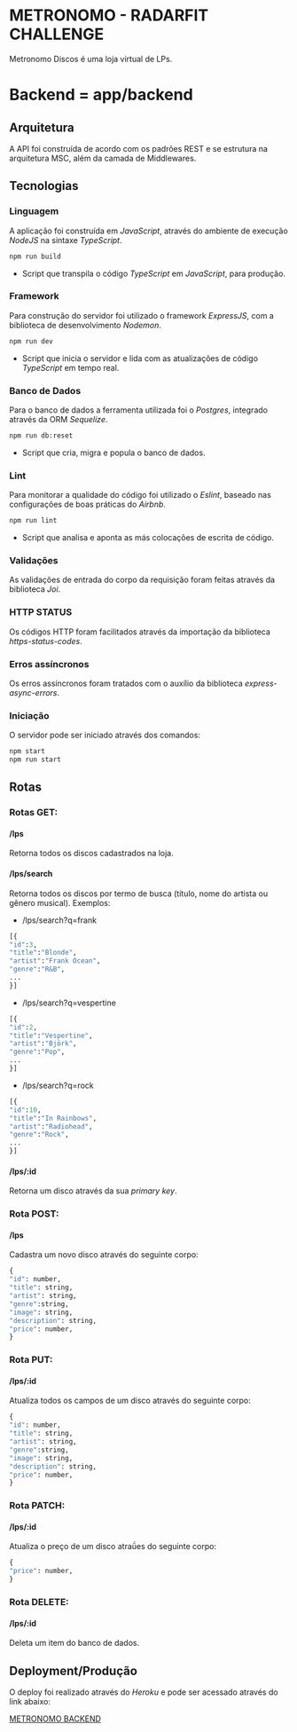 # METRONOMO - RADARFIT CHALLENGE

Metronomo Discos é uma loja virtual de LPs.

# Backend = app/backend

## Arquitetura
A API foi construída de acordo com os padrões REST e se estrutura na arquitetura MSC, além da camada de Middlewares.

## Tecnologias

### Linguagem
A aplicação foi construída em *JavaScript*, através do ambiente de execução *NodeJS* na sintaxe *TypeScript*.

```bash
npm run build
````
* Script que transpila o código *TypeScript* em *JavaScript*, para produção.

### Framework
Para construção do servidor foi utilizado o framework *ExpressJS*, com a biblioteca de desenvolvimento *Nodemon*.

```bash
npm run dev
````
* Script que inicia o servidor e lida com as atualizações de código *TypeScript* em tempo real.

### Banco de Dados

 Para o banco de dados a ferramenta utilizada foi o *Postgres*, integrado através da ORM *Sequelize*.

```bash
npm run db:reset
````
* Script que cria, migra e popula o banco de dados.

### Lint

Para monitorar a qualidade do código foi utilizado o *Eslint*, baseado nas configurações de boas práticas do *Airbnb*.

```bash
npm run lint
````
* Script que analisa e aponta as más colocações de escrita de código.

### Validações
As validações de entrada do corpo da requisição foram feitas através da biblioteca *Joi*.

### HTTP STATUS
Os códigos HTTP foram facilitados através da importação da biblioteca *https-status-codes*.
### Erros assíncronos
Os erros assíncronos foram tratados com o auxílio da biblioteca *express-async-errors*.

### Iniciação
O servidor pode ser iniciado através dos comandos:

```bash
npm start
npm run start
````

## Rotas

### Rotas GET:

#### /lps
Retorna todos os discos cadastrados na loja.

#### /lps/search
Retorna todos os discos por termo de busca (título, nome do artista ou gênero musical). Exemplos:
* /lps/search?q=frank
```python
[{
"id":3,
"title":"Blonde",
"artist":"Frank Ocean",
"genre":"R&B",
...
}]
````

* /lps/search?q=vespertine
```python
[{
"id":2,
"title":"Vespertine",
"artist":"Björk",
"genre":"Pop",
...
}]
````
* /lps/search?q=rock
```python
[{
"id":10,
"title":"In Rainbows",
"artist":"Radiohead",
"genre":"Rock",
...
}]
````
#### /lps/:id
Retorna um disco através da sua *primary key*.

### Rota POST:

#### /lps
Cadastra um novo disco através do seguinte corpo:

```python
{
"id": number,
"title": string,
"artist": string,
"genre":string,
"image": string,
"description": string,
"price": number, 
}
````

### Rota PUT:

#### /lps/:id
Atualiza todos os campos de um disco através do seguinte corpo:
```python
{
"id": number,
"title": string,
"artist": string,
"genre":string,
"image": string,
"description": string,
"price": number, 
}
````

### Rota PATCH:

#### /lps/:id
Atualiza o preço de um disco atraǘes do seguinte corpo:

```python
{
"price": number, 
}
````
### Rota DELETE:

#### /lps/:id
Deleta um item do banco de dados.

## Deployment/Produção

O deploy foi realizado através do *Heroku* e pode ser acessado através do link abaixo:

[METRONOMO BACKEND](https://metronomo-backend.herokuapp.com/lps)
